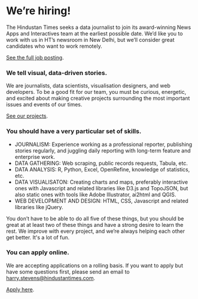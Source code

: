 # We’re hiring!

The Hindustan Times seeks a data journalist to join its award-winning News Apps and Interactives team at the earliest possible date. We’d like you to work with us in HT’s newsroom in New Delhi, but we’ll consider great candidates who want to work remotely.

[See the full job posting](http://www.hindustantimes.com/interactives/work-with-us).

### We tell visual, data-driven stories.

We are journalists, data scientists, visualisation designers, and web developers. To be a good fit for our team, you must be curious, energetic, and excited about making creative projects surrounding the most important issues and events of our times.

[See our projects](http://www.hindustantimes.com/interactives).

### You should have a very particular set of skills.

- JOURNALISM: Experience working as a professional reporter, publishing stories regularly, and juggling daily reporting with long-term feature and enterprise work.
- DATA GATHERING: Web scraping, public records requests, Tabula, etc.
- DATA ANALYSIS: R, Python, Excel, OpenRefine, knowledge of statistics, etc.
- DATA VISUALISATON: Creating charts and maps, preferably interactive ones with Javascript and related libraries like D3.js and TopoJSON, but also static ones with tools like Adobe Illustrator, ai2html and QGIS.
- WEB DEVELOPMENT AND DESIGN: HTML, CSS, Javascript and related libraries like jQuery.

You don’t have to be able to do all five of these things, but you should be great at at least two of these things and have a strong desire to learn the rest. We improve with every project, and we’re always helping each other get better. It's a lot of fun.

### You can apply online.

We are accepting applications on a rolling basis. If you want to apply but have some questions first, please send an email to harry.stevens@hindustantimes.com.

[Apply here](https://docs.google.com/forms/d/e/1FAIpQLSdE254wLbvOcODQujMFoTzoYBA9D7erSztGDiXGBzhQRoApRQ/viewform).